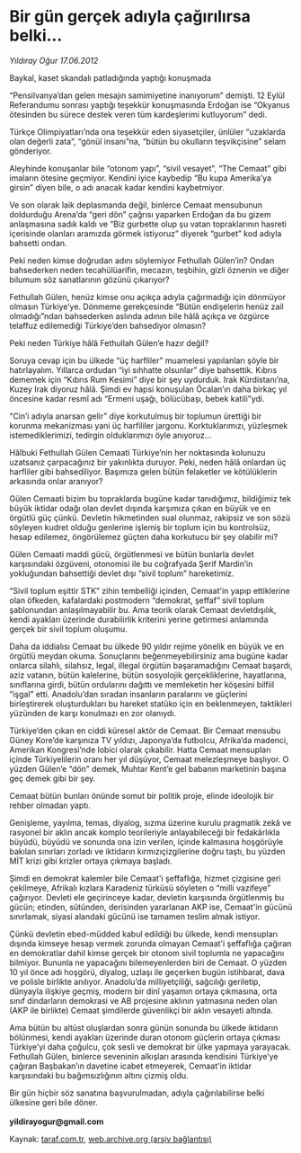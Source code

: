 # Bir gün gerçek adıyla çağırılırsa belki...

*Yıldıray Oğur 17.06.2012*

<div class="yazi"><p>Baykal, kaset skandalı patladığında yaptığı konuşmada</p>
<p>“Pensilvanya’dan gelen mesajın samimiyetine inanıyorum” demişti. 12 Eylül Referandumu sonrası yaptığı teşekkür konuşmasında Erdoğan ise “Okyanus ötesinden bu sürece destek veren tüm kardeşlerimi kutluyorum” dedi.</p>
<p>Türkçe Olimpiyatları’nda ona teşekkür eden siyasetçiler, ünlüler “uzaklarda olan değerli zata”, “gönül insanı”na, “bütün bu okulların teşvikçisine” selam gönderiyor.</p>
<p>Aleyhinde konuşanlar bile “otonom yapı”, “sivil vesayet”, “The Cemaat” gibi imaların ötesine geçmiyor. Kendini iyice kaybedip “Bu kupa Amerika’ya girsin” diyen bile, o adı anacak kadar kendini kaybetmiyor.</p>
<p>Ve son olarak laik deplasmanda değil, binlerce Cemaat mensubunun doldurduğu Arena’da “geri dön” çağrısı yaparken Erdoğan da bu gizem anlaşmasına sadık kaldı ve “Biz gurbette olup şu vatan topraklarının hasreti içerisinde olanları aramızda görmek istiyoruz” diyerek “gurbet” kod adıyla bahsetti ondan.</p>
<p>Peki neden kimse doğrudan adını söylemiyor Fethullah Gülen’in? Ondan bahsederken neden tecahülüarifin, mecazın, teşbihin, gizli öznenin ve diğer bilumum söz sanatlarının gözünü çıkarıyor?</p>
<p>Fethullah Gülen, henüz kimse onu açıkça adıyla çağırmadığı için dönmüyor olmasın Türkiye’ye. Dönmeme gerekçesinde “Bütün endişelerin henüz zail olmadığı”ndan bahsederken aslında adının bile hâlâ açıkça ve özgürce telaffuz edilemediği Türkiye’den bahsediyor olmasın?</p>
<p>Peki neden Türkiye hâlâ Fethullah Gülen’e hazır değil?</p>
<p>Soruya cevap için bu ülkede “üç harfliler” muamelesi yapılanları şöyle bir hatırlayalım. Yıllarca ordudan “iyi sıhhatte olsunlar” diye bahsettik. Kıbrıs dememek için “Kıbrıs Rum Kesimi” diye bir şey uydurduk. Irak Kürdistanı’na, Kuzey Irak diyoruz hâlâ. Şimdi ev hapsi konuşulan Öcalan’ın daha birkaç yıl öncesine kadar resmî adı “Ermeni uşağı, bölücübaşı, bebek katili”ydi.</p>
<p>“Cin’i adıyla anarsan gelir” diye korkutulmuş bir toplumun ürettiği bir korunma mekanizması yani üç harfililer jargonu. Korktuklarımızı, yüzleşmek istemediklerimizi, tedirgin olduklarımızı öyle anıyoruz...</p>
<p>Hâlbuki Fethullah Gülen Cemaati Türkiye’nin her noktasında kolunuzu uzatsanız çarpacağınız bir yakınlıkta duruyor. Peki, neden hâlâ onlardan üç harfliler gibi bahsediliyor. Başımıza gelen bütün felaketler ve kötülüklerin arkasında onlar aranıyor?</p>
<p>Gülen Cemaati bizim bu topraklarda bugüne kadar tanıdığımız, bildiğimiz tek büyük iktidar odağı olan devlet dışında karşımıza çıkan en büyük ve en örgütlü güç çünkü. Devletin hikmetinden sual olunmaz, rakipsiz ve son sözü söyleyen kudret olduğu genlerine işlemiş bir toplum için bu kontrolsüz, hesap edilemez, öngörülemez güçten daha korkutucu bir şey olabilir mi?</p>
<p>Gülen Cemaati maddi gücü, örgütlenmesi ve bütün bunlarla devlet karşısındaki özgüveni, otonomisi ile bu coğrafyada Şerif Mardin’in yokluğundan bahsettiği devlet dışı “sivil toplum” hareketimiz.</p>
<p>“Sivil toplum eşittir STK” zihin tembelliği içinden, Cemaat'in yapıp ettiklerine olan öfkeden, kafalardaki postmodern “demokrat, şeffaf” sivil toplum şablonundan anlaşılmayabilir bu. Ama teorik olarak Cemaat devletdışılık, kendi ayakları üzerinde durabilirlik kriterini yerine getirmesi anlamında gerçek bir sivil toplum oluşumu.</p>
<p>Daha da iddialısı Cemaat bu ülkede 90 yıldır rejime yönelik en büyük ve en örgütlü meydan okuma. Sonuçlarını beğenmeyebilirsiniz ama bugüne kadar onlarca silahlı, silahsız, legal, illegal örgütün başaramadığını Cemaat başardı, aziz vatanın, bütün kalelerine, bütün sosyolojik gerçekliklerine, hayatlarına, sınıflarına girdi, bütün ordularını dağıttı ve memleketin her köşesini bilfiil “işgal” etti. Anadolu’dan sıradan insanların paralarını ve güçlerini birleştirerek oluşturdukları bu hareket statüko için en beklenmeyen, taktikleri yüzünden de karşı konulmazı en zor olanıydı.</p>
<p>Türkiye’den çıkan en ciddi küresel aktör de Cemaat. Bir Cemaat mensubu Güney Kore’de karşınıza TV yıldızı, Japonya’da futbolcu, Afrika’da madenci, Amerikan Kongresi’nde lobici olarak çıkabilir. Hatta Cemaat mensupları içinde Türkiyelilerin oranı her yıl düşüyor, Cemaat melezleşmeye başlıyor. O yüzden Gülen’e “dön” demek, Muhtar Kent’e gel babanın marketinin başına geç demek gibi bir şey.</p>
<p>Cemaat bütün bunları önünde somut bir politik proje, elinde ideolojik bir rehber olmadan yaptı.</p>
<p>Genişleme, yayılma, temas, diyalog, sızma üzerine kurulu pragmatik zekâ ve rasyonel bir aklın ancak komplo teorileriyle anlayabileceği bir fedakârlıkla büyüdü, büyüdü ve sonunda ona izin verilen, içinde kalmasına hoşgörüyle bakılan sınırları zorladı ve iktidarın kırmızıçizgilerine doğru taştı, bu yüzden MİT krizi gibi krizler ortaya çıkmaya başladı.</p>
<p>Şimdi en demokrat kalemler bile Cemaat'i şeffaflığa, hizmet çizgisine geri çekilmeye, Afrikalı kızlara Karadeniz türküsü söyleten o “milli vazifeye” çağırıyor. Devleti ele geçirinceye kadar, devletin karşısında örgütlenmiş bu gücün; etinden, sütünden, derisinden yararlanan AKP ise, Cemaat'in gücünü sınırlamak, siyasi alandaki gücünü ise tamamen teslim almak istiyor.</p>
<p>Çünkü devletin ebed-müdded kabul edildiği bu ülkede, kendi mensupları dışında kimseye hesap vermek zorunda olmayan Cemaat'i şeffaflığa çağıran en demokratlar dahil kimse gerçek bir otonom sivil toplumla ne yapacağını bilmiyor. Bununla ne yapacağını bilemeyenlerden biri de Cemaat. O yüzden 10 yıl önce adı hoşgörü, diyalog, uzlaşı ile geçerken bugün istihbarat, dava ve polisle birlikte anılıyor. Anadolu’da milliyetçiliği, sağcılığı geriletip, dünyayla ilişkiye geçmiş, modern bir dinî yaşamın ortaya çıkmasına, orta sınıf dindarların demokrasi ve AB projesine aklının yatmasına neden olan (AKP ile birlikte) Cemaat şimdilerde güvenlikçi bir aklın vesayeti altında.</p>
<p>Ama bütün bu altüst oluşlardan sonra günün sonunda bu ülkede iktidarın bölünmesi, kendi ayakları üzerinde duran otonom güçlerin ortaya çıkması Türkiye’yi daha çoğulcu, çok sesli ve demokrat bir ülke yapmaya yarayacak. Fethullah Gülen, binlerce seveninin alkışları arasında kendisini Türkiye’ye çağıran Başbakan’ın davetine icabet etmeyerek, Cemaat'in iktidar karşısındaki bu bağımsızlığının altını çizmiş oldu.</p>
<p>Bir gün hiçbir söz sanatına başvurulmadan, adıyla çağırılabilirse belki ülkesine geri bile döner.<br/><br/><strong>yildirayogur@gmail.com</strong></p>
</div>

Kaynak: [taraf.com.tr](http://www.taraf.com.tr/yildiray-ogur/makale-bir-gun-gercek-adiyla-cagirilirsa-belki.htm), [web.archive.org (arşiv bağlantısı)](http://web.archive.org/web/20130709152959/http://www.taraf.com.tr/yildiray-ogur/makale-bir-gun-gercek-adiyla-cagirilirsa-belki.htm)
